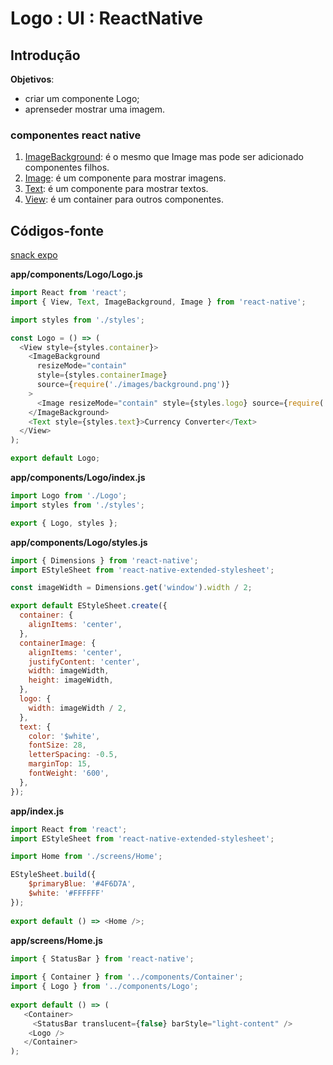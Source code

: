 

# [](#header-1) Logo : UI : ReactNative


## [](#header-2) Introdução

**Objetivos**:
- criar um componente Logo;
- aprenseder mostrar uma imagem.

### [](#header-3) componentes react native

1. [ImageBackground](https://facebook.github.io/react-native/docs/images.html#background-image-via-nesting): é o mesmo que Image mas pode ser adicionado componentes filhos.
2. [Image](https://facebook.github.io/react-native/docs/image.html): é um componente para mostrar imagens.
3. [Text](https://facebook.github.io/react-native/docs/text.html): é um componente para mostrar textos.
4. [View](https://facebook.github.io/react-native/docs/view.html): é um container para outros componentes.


## [](#header-2) Códigos-fonte

[snack expo](https://snack.expo.io/@leonardo-minora/handlebar-labs---ui-logo)

**app/components/Logo/Logo.js**
```javascript
import React from 'react';
import { View, Text, ImageBackground, Image } from 'react-native';

import styles from './styles';

const Logo = () => (
  <View style={styles.container}>
    <ImageBackground
      resizeMode="contain"
      style={styles.containerImage}
      source={require('./images/background.png')}
    >
      <Image resizeMode="contain" style={styles.logo} source={require('./images/logo.png')} />
    </ImageBackground>
    <Text style={styles.text}>Currency Converter</Text>
  </View>
);

export default Logo;
```

**app/components/Logo/index.js**
```javascript
import Logo from './Logo';
import styles from './styles';

export { Logo, styles };
```


**app/components/Logo/styles.js**
```javascript
import { Dimensions } from 'react-native';
import EStyleSheet from 'react-native-extended-stylesheet';

const imageWidth = Dimensions.get('window').width / 2;

export default EStyleSheet.create({
  container: {
    alignItems: 'center',
  },
  containerImage: {
    alignItems: 'center',
    justifyContent: 'center',
    width: imageWidth,
    height: imageWidth,
  },
  logo: {
    width: imageWidth / 2,
  },
  text: {
    color: '$white',
    fontSize: 28,
    letterSpacing: -0.5,
    marginTop: 15,
    fontWeight: '600',
  },
});
```

**app/index.js**
```javascript
import React from 'react';
import EStyleSheet from 'react-native-extended-stylesheet';

import Home from './screens/Home';

EStyleSheet.build({
    $primaryBlue: '#4F6D7A',
    $white: '#FFFFFF'
});
 
export default () => <Home />;
```

**app/screens/Home.js**
```javascript
import { StatusBar } from 'react-native';
 
import { Container } from '../components/Container';
import { Logo } from '../components/Logo';
 
export default () => (
   <Container>
     <StatusBar translucent={false} barStyle="light-content" />
    <Logo />
   </Container>
);
```
